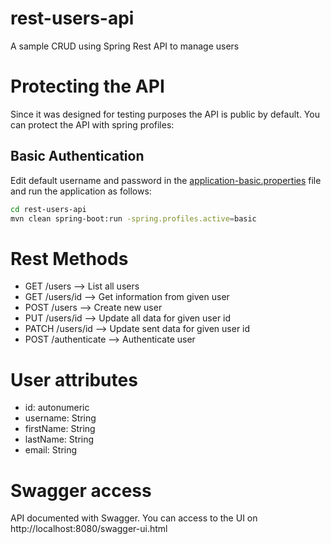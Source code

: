 # rest-users-api
A sample CRUD using Spring Rest API to manage users


# Protecting the API

Since it was designed for testing purposes the API is public by default. 
You can protect the API with spring profiles:


## Basic Authentication

Edit default username and password in the [application-basic.properties](src/main/resources/application-basic.properties) file 
and run the application as follows:

```bash
cd rest-users-api
mvn clean spring-boot:run -spring.profiles.active=basic
```

# Rest Methods

* GET /users --> List all users
* GET /users/id --> Get information from given user
* POST /users --> Create new user
* PUT /users/id --> Update all data for given user id
* PATCH /users/id --> Update sent data for given user id
* POST /authenticate --> Authenticate user


# User attributes

* id: autonumeric
* username: String
* firstName: String
* lastName: String
* email: String


# Swagger access

API documented with Swagger. You can access to the UI on http://localhost:8080/swagger-ui.html
